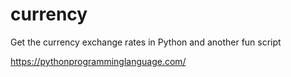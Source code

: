 
# currency

Get the currency exchange rates in Python
and another fun script

https://pythonprogramminglanguage.com/